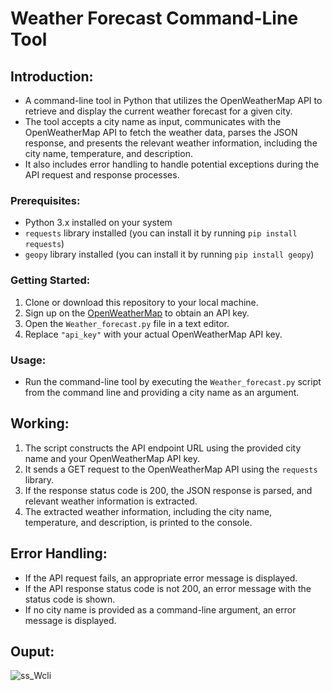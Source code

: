 # Weather Forecast Command-Line Tool
## Introduction:
* A command-line tool in Python that utilizes the OpenWeatherMap API to retrieve and display the current weather forecast for a given city.
* The tool accepts a city name as input, communicates with the OpenWeatherMap API to fetch the weather data, parses the JSON response, and presents the relevant weather information, including the city name, temperature, and description.
* It also includes error handling to handle potential exceptions during the API request and response processes.
### Prerequisites:

- Python 3.x installed on your system
- `requests` library installed (you can install it by running `pip install requests`)
- `geopy` library installed (you can install it by running `pip install geopy`)

### Getting Started:

1. Clone or download this repository to your local machine.
2. Sign up on the [OpenWeatherMap](https://openweathermap.org/) to obtain an API key.
3. Open the `Weather_forecast.py` file in a text editor.
4. Replace `"api_key"` with your actual OpenWeatherMap API key.

### Usage:

* Run the command-line tool by executing the `Weather_forecast.py` script from the command line and providing a city name as an argument.
## Working:

1. The script constructs the API endpoint URL using the provided city name and your OpenWeatherMap API key.
2. It sends a GET request to the OpenWeatherMap API using the `requests` library.
3. If the response status code is 200, the JSON response is parsed, and relevant weather information is extracted.
4. The extracted weather information, including the city name, temperature, and description, is printed to the console.
## Error Handling:
- If the API request fails, an appropriate error message is displayed.
- If the API response status code is not 200, an error message with the status code is shown.
- If no city name is provided as a command-line argument, an error message is displayed.
## Ouput:

![ss_Wcli](https://github.com/TSS-sniper/Weather-Forecast-Command-Line-Tool/assets/121627136/95e49d6d-4c41-457f-95fa-5a897ab77177)
